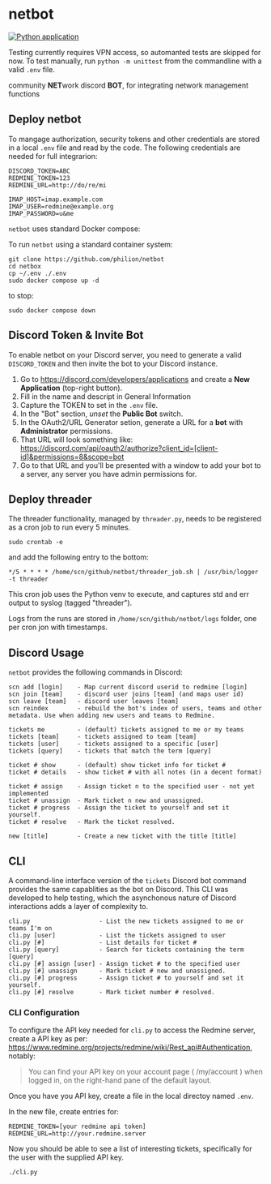 # netbot

[![Python application](https://github.com/philion/netbot/actions/workflows/python-app.yml/badge.svg?branch=main)](https://github.com/philion/netbot/actions/workflows/python-app.yml)

Testing currently requires VPN access, so automanted tests are skipped for now. To test manually, run `python -m unittest` from the commandline with a valid `.env` file.

community **NET**work discord **BOT**, for integrating network management functions

## Deploy netbot
To mangage authorization, security tokens and other credentials are stored in a local `.env` file and read by the code. The following credentials are needed for full integrarion:
```
DISCORD_TOKEN=ABC
REDMINE_TOKEN=123
REDMINE_URL=http://do/re/mi

IMAP_HOST=imap.example.com
IMAP_USER=redmine@example.org
IMAP_PASSWORD=u&me
```

`netbot` uses standard Docker compose:

To run `netbot` using a standard container system:
```
git clone https://github.com/philion/netbot
cd netbox
cp ~/.env ./.env
sudo docker compose up -d
```

to stop:
```
sudo docker compose down
```


## Discord Token & Invite Bot
To enable netbot on your Discord server, you need to generate a valid `DISCORD_TOKEN` and then invite the bot to your Discord instance.

1. Go to https://discord.com/developers/applications and create a **New Application** (top-right button).
2. Fill in the name and descript in General Information
3. Capture the TOKEN to set in the `.env` file.
3. In the "Bot" section, *unset* the **Public Bot** switch.
4. In the OAuth2/URL Generator setion, generate a URL for a **bot** with **Administrator** permissions.
5. That URL will look something like:
    https://discord.com/api/oauth2/authorize?client_id=[client-id]&permissions=8&scope=bot
6. Go to that URL and you'll be presented with a window to add your bot to a server, any server you have admin permissions for.


## Deploy threader
The threader functionality, managed by `threader.py`, needs to be registered as a cron job to run every 5 minutes.

```
sudo crontab -e
```

and add the following entry to the bottom:
```
*/5 * * * * /home/scn/github/netbot/threader_job.sh | /usr/bin/logger -t threader
```

This cron job uses the Python venv to execute, and captures std and err output to syslog (tagged "threader").

Logs from the runs are stored in `/home/scn/github/netbot/logs` folder, one per cron jon with timestamps.


## Discord Usage
`netbot` provides the following commands in Discord:

```
scn add [login]    - Map current discord userid to redmine [login]
scn join [team]    - discord user joins [team] (and maps user id)
scn leave [team]   - discord user leaves [team] 
scn reindex        - rebuild the bot's index of users, teams and other metadata. Use when adding new users and teams to Redmine.

tickets me         - (default) tickets assigned to me or my teams
tickets [team]     - tickets assigned to team [team]
tickets [user]     - tickets assigned to a specific [user]
tickets [query]    - tickets that match the term [query]

ticket # show      - (default) show ticket info for ticket #
ticket # details   - show ticket # with all notes (in a decent format)

ticket # assign    - Assign ticket n to the specified user - not yet implemented
ticket # unassign  - Mark ticket n new and unassigned.
ticket # progress  - Assign the ticket to yourself and set it yourself.
ticket # resolve   - Mark the ticket resolved.

new [title]        - Create a new ticket with the title [title]
```

## CLI

A command-line interface version of the `tickets` Discord bot command provides the same capablities as the bot on Discord. This CLI was developed to help testing, which the asynchonous nature of Discord interactions adds a layer of complexity to.

```
cli.py                   - List the new tickets assigned to me or teams I'm on
cli.py [user]            - List the tickets assigned to user
cli.py [#]               - List details for ticket #
cli.py [query]           - Search for tickets containing the term [query]
cli.py [#] assign [user] - Assign ticket # to the specified user
cli.py [#] unassign      - Mark ticket # new and unassigned.
cli.py [#] progress      - Assign ticket # to yourself and set it yourself.
cli.py [#] resolve       - Mark ticket number # resolved.
```

### CLI Configuration

To configure the API key needed for `cli.py` to access the Redmine server, create a API key as per: https://www.redmine.org/projects/redmine/wiki/Rest_api#Authentication, notably:

> You can find your API key on your account page ( /my/account ) when logged in, on the right-hand pane of the default layout.

Once you have you API key, create a file in the local directoy named `.env`.

In the new file, create entries for:

    REDMINE_TOKEN=[your redmine api token]
    REDMINE_URL=http://your.redmine.server

Now you should be able to see a list of interesting tickets, specifically for the user with the supplied API key.

    ./cli.py
	
